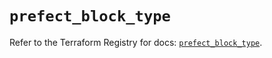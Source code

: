 # `prefect_block_type`

Refer to the Terraform Registry for docs: [`prefect_block_type`](https://registry.terraform.io/providers/prefecthq/prefect/2.89.0/docs/resources/block_type).
